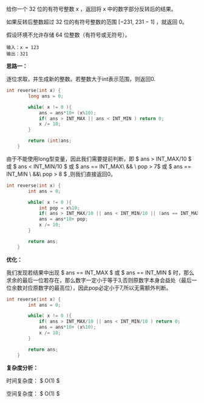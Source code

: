给你一个 32 位的有符号整数 x ，返回将 x 中的数字部分反转后的结果。

如果反转后整数超过 32 位的有符号整数的范围 [−231,  231 − 1] ，就返回 0。

假设环境不允许存储 64 位整数（有符号或无符号）。



```
输入：x = 123
输出：321
```



<b>思路一：</b>

逐位求取，并生成新的整数。若整数大于int表示范围，则返回0.

```c++
int reverse(int x) {
        long ans = 0;

        while( x != 0 ){
            ans = ans*10+ (x%10);
            if( ans > INT_MAX || ans < INT_MIN ) return 0;
            x /= 10;
        }

        return (int)ans;
    }
```

由于不能使用long型变量，因此我们需要提前判断，即 $ ans > INT\_MAX/10  $  或 $ ans < INT\_MIN/10 $ 或 $  ans == INT\_MAX\  \&\& \ pop > 7$  或 $ ans == INT\_MIN \ \&\&\  pop > 8 $ ,则我们直接返回0。

```c++
int reverse(int x) {
        int ans = 0;

        while( x != 0 ){
            int pop = x%10;
            if( ans > INT_MAX/10 || ans < INT_MIN/10 || (ans == INT_MAX && pop > 7) || ( ans == INT_MIN && pop > 8 )) return 0;
            ans = ans*10+ pop;
            x /= 10;
        }

        return ans;
    }
```

<b>优化：</b>

我们发现若结果中出现 $ ans == INT\_MAX $ 或 $ ans == INT\_MIN $ 时，那么求余的最后一位若存在，那么数字一定小于等于3,否则原数字本身会益处（最后一位余数对应原数字的最高位），因此pop必定小于7,所以无需额外判断。

```c++
int reverse(int x) {
        int ans = 0;

        while( x != 0 ){
            if( ans > INT_MAX/10 || ans < INT_MIN/10 ) return 0;
            ans = ans*10+ (x%10);
            x /= 10;
        }

        return ans;
    }
```



<b>复杂度分析： </b>

时间复杂度： $  O(1) $ 

空间复杂度： $ O(1) $  



